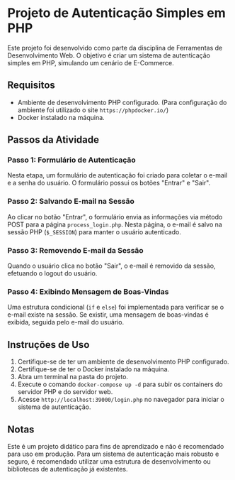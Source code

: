 # Projeto de Autenticação Simples em PHP

Este projeto foi desenvolvido como parte da disciplina de Ferramentas de Desenvolvimento Web. O objetivo é criar um sistema de autenticação simples em PHP, simulando um cenário de E-Commerce.

## Requisitos

- Ambiente de desenvolvimento PHP configurado. (Para configuração do ambiente foi utilizado o site `https://phpdocker.io/`)
- Docker instalado na máquina.

## Passos da Atividade

### Passo 1: Formulário de Autenticação

Nesta etapa, um formulário de autenticação foi criado para coletar o e-mail e a senha do usuário. O formulário possui os botões "Entrar" e "Sair".

### Passo 2: Salvando E-mail na Sessão

Ao clicar no botão "Entrar", o formulário envia as informações via método POST para a página `process_login.php`. Nesta página, o e-mail é salvo na sessão PHP (`$_SESSION`) para manter o usuário autenticado.

### Passo 3: Removendo E-mail da Sessão

Quando o usuário clica no botão "Sair", o e-mail é removido da sessão, efetuando o logout do usuário.

### Passo 4: Exibindo Mensagem de Boas-Vindas

Uma estrutura condicional (`if` e `else`) foi implementada para verificar se o e-mail existe na sessão. Se existir, uma mensagem de boas-vindas é exibida, seguida pelo e-mail do usuário.

## Instruções de Uso

1. Certifique-se de ter um ambiente de desenvolvimento PHP configurado.
2. Certifique-se de ter o Docker instalado na máquina.
4. Abra um terminal na pasta do projeto.
5. Execute o comando `docker-compose up -d` para subir os containers do servidor PHP e do servidor web.
6. Acesse  `http://localhost:39000/login.php` no navegador para iniciar o sistema de autenticação.

## Notas

Este é um projeto didático para fins de aprendizado e não é recomendado para uso em produção. Para um sistema de autenticação mais robusto e seguro, é recomendado utilizar uma estrutura de desenvolvimento ou bibliotecas de autenticação já existentes.